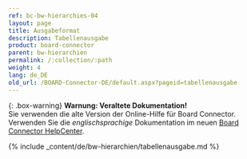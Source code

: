 ```yaml
---
ref: bc-bw-hierarchies-04
layout: page
title: Ausgabeformat
description: Tabellenausgabe
product: board-connector
parent: bw-hierarchien
permalink: /:collection/:path
weight: 4
lang: de_DE
old_url: /BOARD-Connector-DE/default.aspx?pageid=tabellenausgabe
---
```


{: .box-warning}
**Warnung: Veraltete Dokumentation!** <br>
Sie verwenden die alte Version der Online-Hilfe für Board Connector.<br>
Verwenden Sie die *englischsprachige* Dokumentation im neuen [Board Connector HelpCenter](https://helpcenter.theobald-software.com/board-connector/documentation/introduction/).

{% include _content/de/bw-hierarchien/tabellenausgabe.md %}
